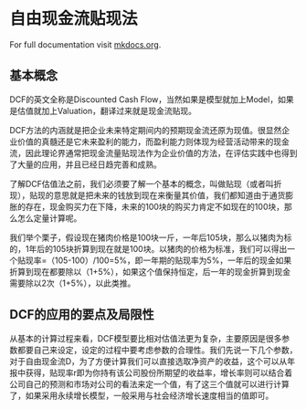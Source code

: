 # 自由现金流贴现法

For full documentation visit [mkdocs.org](https://www.mkdocs.org).

## 基本概念

DCF的英文全称是Discounted Cash Flow，当然如果是模型就加上Model，如果是估值就加上Valuation，翻译过来就是现金流贴现。

DCF方法的内涵就是把企业未来特定期间内的预期现金流还原为现值。很显然企业价值的真髓还是它未来盈利的能力，而盈利能力则体现为经营活动带来的现金流，因此理论界通常把现金流量贴现法作为企业价值的方法，在评估实践中也得到了大量的应用，并且已经日趋完善和成熟。

了解DCF估值法之前，我们必须要了解一个基本的概念，叫做贴现（或者叫折现），贴现的意思就是把未来的钱放到现在来衡量其价值，我们都知道由于通货膨胀的存在，现金购买力在下降，未来的100块的购买力肯定不如现在的100块，那么怎么定量计算呢。

我们举个栗子，假设现在猪肉价格是100块一斤，一年后105块，那么以猪肉为标的，1年后的105块折算到现在就是100块。以猪肉的价格为标准，我们可以得出一个贴现率=（105-100）/100=5%，即一年期的贴现率为5%，一年后的现金如果折算到现在都要除以（1+5%），如果这个值保持恒定，后一年的现金折算到现金需要除以2次（1+5%），以此类推。

## DCF的应用的要点及局限性
从基本的计算过程来看，DCF模型要比相对估值法更为复杂，主要原因是很多参数都要自己来设定，设定的过程中要考虑参数的合理性。我们先说一下几个参数，对于自由现金流D，为了方便计算我们可以直接选取净资产的收益，这个可以从年报中获得，贴现率r即为你持有该公司股份所期望的收益率，增长率则可以结合着公司自己的预测和市场对公司的看法来定一个值，有了这三个值就可以进行计算了，如果采用永续增长模型，一般采用与社会经济增长速度相当的值即可。
